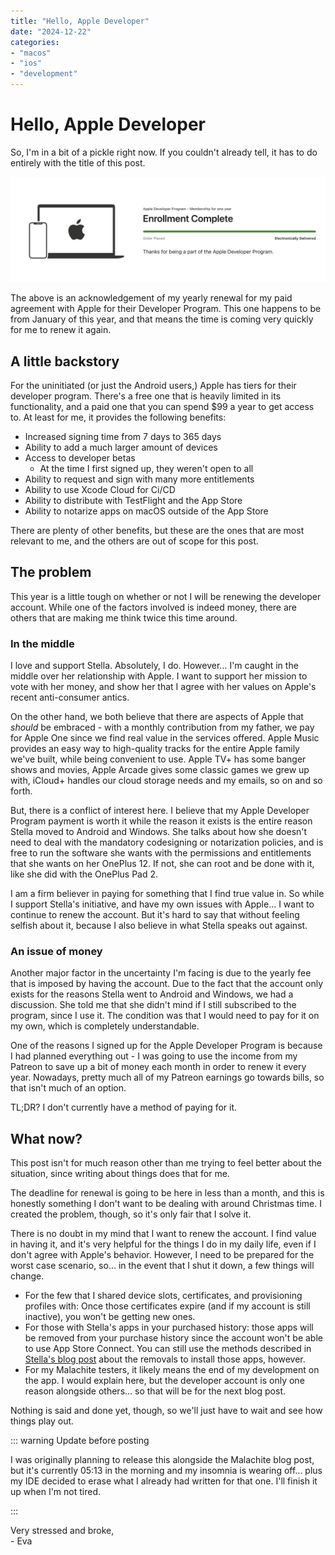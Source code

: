 ```yaml
---
title: "Hello, Apple Developer"
date: "2024-12-22"
categories:
- "macos"
- "ios"
- "development"
---
```


# Hello, Apple Developer

So, I'm in a bit of a pickle right now. If you couldn't already tell, it has to do entirely with the title of this post.

![](../../../../images/2024/12/12-22-paid-dev.png)

The above is an acknowledgement of my yearly renewal for my paid agreement with Apple for their Developer Program. This one happens to be from January of this year, and that means the time is coming very quickly for me to renew it again.

## A little backstory

For the uninitiated (or just the Android users,) Apple has tiers for their developer program. There's a free one that is heavily limited in its functionality, and a paid one that you can spend $99 a year to get access to. At least for me, it provides the following benefits:

- Increased signing time from 7 days to 365 days
- Ability to add a much larger amount of devices
- Access to developer betas
    - At the time I first signed up, they weren't open to all
- Ability to request and sign with many more entitlements
- Ability to use Xcode Cloud for Ci/CD
- Ability to distribute with TestFlight and the App Store
- Ability to notarize apps on macOS outside of the App Store

There are plenty of other benefits, but these are the ones that are most relevant to me, and the others are out of scope for this post.

## The problem

This year is a little tough on whether or not I will be renewing the developer account. While one of the factors involved is indeed money, there are others that are making me think twice this time around.

### In the middle

I love and support Stella. Absolutely, I do. However... I'm caught in the middle over her relationship with Apple. I want to support her mission to vote with her money, and show her that I agree with her values on Apple's recent anti-consumer antics.

On the other hand, we both believe that there are aspects of Apple that *should* be embraced - with a monthly contribution from my father, we pay for Apple One since we find real value in the services offered. Apple Music provides an easy way to high-quality tracks for the entire Apple family we've built, while being convenient to use. Apple TV+ has some banger shows and movies, Apple Arcade gives some classic games we grew up with, iCloud+ handles our cloud storage needs and my emails, so on and so forth.

But, there is a conflict of interest here. I believe that my Apple Developer Program payment is worth it while the reason it exists is the entire reason Stella moved to Android and Windows. She talks about how she doesn't need to deal with the mandatory codesigning or notarization policies, and is free to run the software she wants with the permissions and entitlements that she wants on her OnePlus 12. If not, she can root and be done with it, like she did with the OnePlus Pad 2.

I am a firm believer in paying for something that I find true value in. So while I support Stella's initiative, and have my own issues with Apple... I want to continue to renew the account. But it's hard to say that without feeling selfish about it, because I also believe in what Stella speaks out against.

### An issue of money

Another major factor in the uncertainty I'm facing is due to the yearly fee that is imposed by having the account. Due to the fact that the account only exists for the reasons Stella went to Android and Windows, we had a discussion. She told me that she didn't mind if I still subscribed to the program, since I use it. The condition was that I would need to pay for it on my own, which is completely understandable.

One of the reasons I signed up for the Apple Developer Program is because I had planned everything out - I was going to use the income from my Patreon to save up a bit of money each month in order to renew it every year. Nowadays, pretty much all of my Patreon earnings go towards bills, so that isn't much of an option.

TL;DR? I don't currently have a method of paying for it.

## What now?

This post isn't for much reason other than me trying to feel better about the situation, since writing about things does that for me.

The deadline for renewal is going to be here in less than a month, and this is honestly something I don't want to be dealing with around Christmas time. I created the problem, though, so it's only fair that I solve it.

There is no doubt in my mind that I want to renew the account. I find value in having it, and it's very helpful for the things I do in my daily life, even if I don't agree with Apple's behavior. However, I need to be prepared for the worst case scenario, so... in the event that I shut it down, a few things will change.

- For the few that I shared device slots, certificates, and provisioning profiles with: Once those certificates expire (and if my account is still inactive), you won't be getting new ones.
- For those with Stella's apps in your purchased history: those apps will be removed from your purchase history since the account won't be able to use App Store Connect. You can still use the methods described in [Stella's blog post](https://blog.thatstel.la/software/2024/07/18/update-on-the-availability-of-battery-webhook.html) about the removals to install those apps, however.
- For my Malachite testers, it likely means the end of my development on the app. I would explain here, but the developer account is only one reason alongside others... so that will be for the next blog post.

Nothing is said and done yet, though, so we'll just have to wait and see how things play out.

::: warning Update before posting

I was originally planning to release this alongside the Malachite blog post, but it's currently 05:13 in the morning and my insomnia is wearing off... plus my IDE decided to erase what I already had written for that one. I'll finish it up when I'm not tired.

:::

Very stressed and broke,  
\- Eva